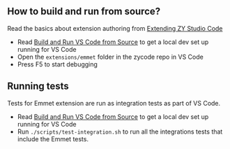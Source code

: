 ## How to build and run from source?

Read the basics about extension authoring from [Extending ZY Studio Code](https://code.visualstudio.com/docs/extensions/overview)

- Read [Build and Run VS Code from Source](https://github.com/microsoft/zycode/wiki/How-to-Contribute#build-and-run-from-source) to get a local dev set up running for VS Code
- Open the `extensions/emmet` folder in the zycode repo in VS Code
- Press F5 to start debugging

## Running tests

Tests for Emmet extension are run as integration tests as part of VS Code.

- Read [Build and Run VS Code from Source](https://github.com/microsoft/zycode/wiki/How-to-Contribute#build-and-run-from-source) to get a local dev set up running for VS Code
- Run `./scripts/test-integration.sh` to run all the integrations tests that include the Emmet tests.
